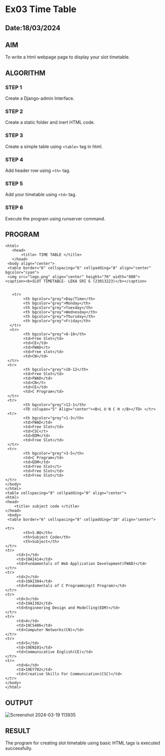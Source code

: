 # Ex03 Time Table
## Date:18/03/2024

## AIM
To write a html webpage page to display your slot timetable.

## ALGORITHM
### STEP 1
Create a Django-admin Interface.

### STEP 2
Create a static folder and inert HTML code.

### STEP 3
Create a simple table using ```<table>``` tag in html.

### STEP 4
Add header row using ```<th>``` tag.

### STEP 5
Add your timetable using ```<td>``` tag.

### STEP 6
Execute the program using runserver command.

## PROGRAM
```
<html>
   <head>
       <title> TIME TABLE </title>
   </head>
 <body align="center">
 <table border="6" cellspacing="6" cellpadding="8" align="center" bgcolor="cyan">
 <img src="logo.png" align="center" height="70" width="800">
<caption><b>SLOT TIMETABLE- LEKA SRI G (23013223)</b></caption>


   <tr>
        <th bgcolor="grey">Day/Time</th>
        <th bgcolor="grey">Monday</th>
        <th bgcolor="grey">Tuesday</th>
        <th bgcolor="grey">Wednesday</th>
        <th bgcolor="grey">Thursday</th>
        <th bgcolor="grey">Friday</th>
  </tr>
  <tr>
        <th bgcolor="grey">8-10</th>
        <td>Free Slot</td>
        <td>CE</td>
        <td>FWAD</t>
        <td>Free slot</td>
        <td>CN</td>
 </tr>
 <tr>
        <th bgcolor="grey">10-12</th>
        <td>Free Slot</td>
        <td>FWAD</td>
        <td>CN</t>
        <td>CE</td>
        <td>C Program</td>
 </tr>
 <tr> 
        <th bgcolor="grey">12-1</th>
        <TD colspan="5" Align="center"><B>L U N C H </B></TD> </tr>
 <tr>
        <th bgcolor="grey">1-3</th>
        <td>FWAD</td>
        <td>Free Slot</td>
        <td>CSC</t>
        <td>EDM</td>
        <td>Free Slot</td>
 </tr>
 <tr>
        <th bgcolor="grey">3-5</th>
        <td>C Program</td>
        <td>EDM</td>
        <td>Free Slot</t>
        <td>Free Slot</td>
        <td>Free Slot</td>
</tr>
</body>
</html>
<table cellspacing="8" cellpadding="0" align="center">
<html>
<head>
    <title> subject code </title>
</head>
 <body>
 <table border="6" cellspacing="8" cellpadding="10" align="center">

<tr> 
        <th>S.NO</th>
        <th>Subject Code</th>
        <th>Subject</th>
</tr>        
<tr>
     <td>1</td>
     <td>19AI414</td>
     <td>Fundamentals of Web Application Development(FWAD)</td>
</tr>    
<tr>
     <td>2</td>
     <td>19AI304</td>
     <td>Fundamentals of C Programming(C Program)</td>
</tr> 
<tr>
     <td>3</td>
     <td>19AI302</td>
     <td>Engineering Design and Modelling(EDM)</td>
</tr>     
<tr>
     <td>4</td>
     <td>19CS406</td>
     <td>Computer Networks(CN)</td>
</tr>   
<tr>
     <td>5</td>
     <td>19EN101</td>
     <td>Communicative English(CE)</td>
</tr>  
<tr>
     <td>6</td>
     <td>19EY702</td>
     <td>Creative Skills For Communication(CSC)</td>
</tr>    
</body>
</html>
```


## OUTPUT
![Screenshot 2024-03-19 113935](https://github.com/lekasri12/slot/assets/149037427/250b9fee-695c-412f-911c-952a2a457478)





## RESULT
The program for creating slot timetable using basic HTML tags is executed successfully.
